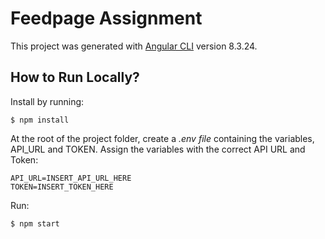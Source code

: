 # Feedpage Assignment

This project was generated with [Angular CLI](https://github.com/angular/angular-cli) version 8.3.24.

## How to Run Locally?
Install by running:
```
$ npm install
```
At the root of the project folder, create a <em>.env file</em> containing the variables, API_URL and TOKEN. Assign the variables with the correct API URL and Token:
```
API_URL=INSERT_API_URL_HERE
TOKEN=INSERT_TOKEN_HERE
```
Run:
```
$ npm start
```

